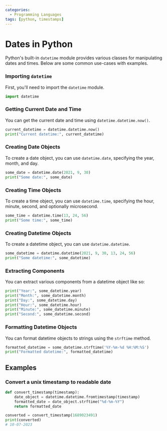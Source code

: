 ```yaml
---
categories:
  - Programming Languages
tags: [python, timestamps]
---
```


# Dates in Python

Python's built-in `datetime` module provides various classes for manipulating
dates and times. Below are some common use-cases with examples.

### Importing `datetime`

First, you'll need to import the `datetime` module.

```python
import datetime
```

### Getting Current Date and Time

You can get the current date and time using `datetime.datetime.now()`.

```python
current_datetime = datetime.datetime.now()
print("Current datetime:", current_datetime)
```

### Creating Date Objects

To create a date object, you can use `datetime.date`, specifying the year,
month, and day.

```python
some_date = datetime.date(2021, 9, 30)
print("Some date:", some_date)
```

### Creating Time Objects

To create a time object, you can use `datetime.time`, specifying the hour,
minute, second, and optionally microsecond.

```python
some_time = datetime.time(13, 24, 56)
print("Some time:", some_time)
```

### Creating Datetime Objects

To create a datetime object, you can use `datetime.datetime`.

```python
some_datetime = datetime.datetime(2021, 9, 30, 13, 24, 56)
print("Some datetime:", some_datetime)
```

### Extracting Components

You can extract various components from a datetime object like so:

```python
print("Year:", some_datetime.year)
print("Month:", some_datetime.month)
print("Day:", some_datetime.day)
print("Hour:", some_datetime.hour)
print("Minute:", some_datetime.minute)
print("Second:", some_datetime.second)
```

### Formatting Datetime Objects

You can format datetime objects to strings using the `strftime` method.

```python
formatted_datetime = some_datetime.strftime('%Y-%m-%d %H:%M:%S')
print("Formatted datetime:", formatted_datetime)
```

## Examples

### Convert a unix timestamp to readable date

```py
def convert_timestamp(timestamp):
    date_object = datetime.datetime.fromtimestamp(timestamp)
    formatted_date = date_object.strftime("%d-%m-%Y")
    return formatted_date

converted = convert_timestamp(1689023491)
print(converted)
# 10-07-2023
```

